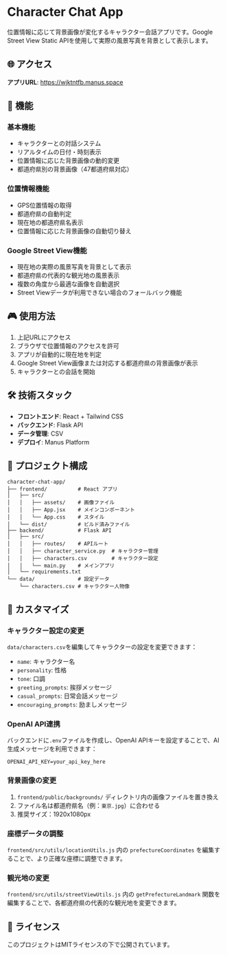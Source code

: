 # Character Chat App

位置情報に応じて背景画像が変化するキャラクター会話アプリです。Google Street View Static APIを使用して実際の風景写真を背景として表示します。

## 🌐 アクセス

**アプリURL**: https://wjktntfb.manus.space

## 📱 機能

### 基本機能
- キャラクターとの対話システム
- リアルタイムの日付・時刻表示
- 位置情報に応じた背景画像の動的変更
- 都道府県別の背景画像（47都道府県対応）

### 位置情報機能
- GPS位置情報の取得
- 都道府県の自動判定
- 現在地の都道府県名表示
- 位置情報に応じた背景画像の自動切り替え

### Google Street View機能
- 現在地の実際の風景写真を背景として表示
- 都道府県の代表的な観光地の風景表示
- 複数の角度から最適な画像を自動選択
- Street Viewデータが利用できない場合のフォールバック機能

## 🎮 使用方法

1. 上記URLにアクセス
2. ブラウザで位置情報のアクセスを許可
3. アプリが自動的に現在地を判定
4. Google Street View画像または対応する都道府県の背景画像が表示
5. キャラクターとの会話を開始

## 🛠 技術スタック

- **フロントエンド**: React + Tailwind CSS
- **バックエンド**: Flask API
- **データ管理**: CSV
- **デプロイ**: Manus Platform

## 📁 プロジェクト構成

```
character-chat-app/
├── frontend/          # React アプリ
│   ├── src/
│   │   ├── assets/    # 画像ファイル
│   │   ├── App.jsx    # メインコンポーネント
│   │   └── App.css    # スタイル
│   └── dist/          # ビルド済みファイル
├── backend/           # Flask API
│   ├── src/
│   │   ├── routes/    # APIルート
│   │   ├── character_service.py  # キャラクター管理
│   │   ├── characters.csv        # キャラクター設定
│   │   └── main.py    # メインアプリ
│   └── requirements.txt
└── data/              # 設定データ
    └── characters.csv # キャラクター人物像
```

## 🔧 カスタマイズ

### キャラクター設定の変更

`data/characters.csv`を編集してキャラクターの設定を変更できます：

- `name`: キャラクター名
- `personality`: 性格
- `tone`: 口調
- `greeting_prompts`: 挨拶メッセージ
- `casual_prompts`: 日常会話メッセージ
- `encouraging_prompts`: 励ましメッセージ

### OpenAI API連携

バックエンドに`.env`ファイルを作成し、OpenAI APIキーを設定することで、AI生成メッセージを利用できます：

```
OPENAI_API_KEY=your_api_key_here
```

### 背景画像の変更
1. `frontend/public/backgrounds/` ディレクトリ内の画像ファイルを置き換え
2. ファイル名は都道府県名（例：`東京.jpg`）に合わせる
3. 推奨サイズ：1920x1080px

### 座標データの調整
`frontend/src/utils/locationUtils.js` 内の `prefectureCoordinates` を編集することで、より正確な座標に調整できます。

### 観光地の変更
`frontend/src/utils/streetViewUtils.js` 内の `getPrefectureLandmark` 関数を編集することで、各都道府県の代表的な観光地を変更できます。

## 📄 ライセンス

このプロジェクトはMITライセンスの下で公開されています。

